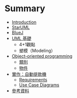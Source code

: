 # Summary

* [Introduction](README.md)
* [StarUML](staruml.md)
* [BlueJ](bluej.md)
* [UML 基礎](uml-basic.md)
   * 4+1觀點
   * 塑模（Modeling）
* [Object-oriented programming](oop/README.md)
   * [類別](oop/class.md)
   * [物件](oop/object.md)
* [實作：自動提款機](ex-atm/ex-atm.md)
   * [Requirements](ex-atm/requirements.md)
   * [Use Case Diagrams](ex-atm/use_case.md)
* [參考資料](reference/README.md)

